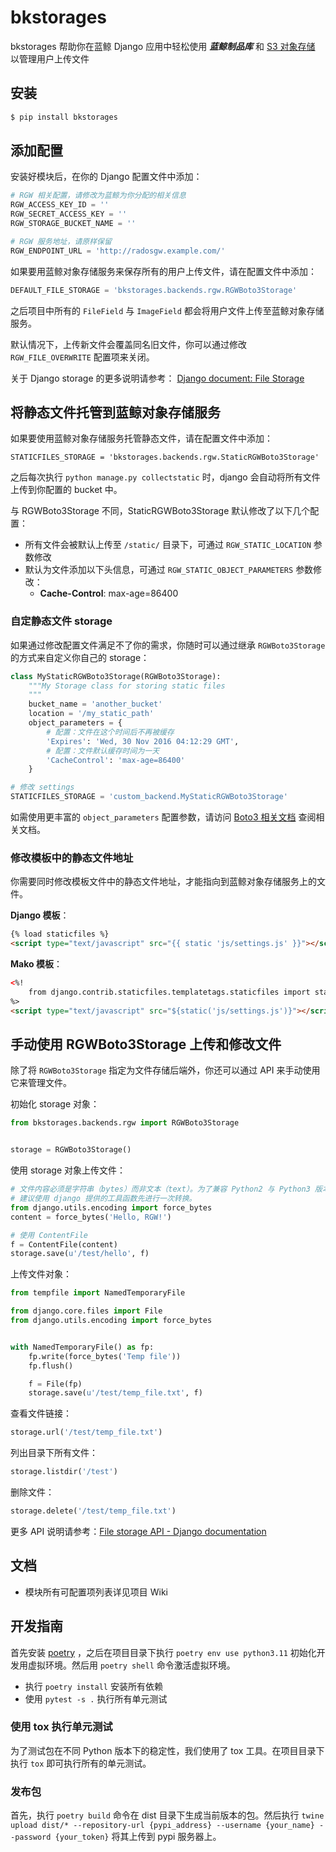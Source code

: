 # bkstorages

bkstorages 帮助你在蓝鲸 Django 应用中轻松使用 ***蓝鲸制品库*** 和 [S3 对象存储](https://docs.ceph.com/en/latest/radosgw/s3/) 以管理用户上传文件

## 安装
```bash
$ pip install bkstorages
```

## 添加配置

安装好模块后，在你的 Django 配置文件中添加：

```python
# RGW 相关配置，请修改为蓝鲸为你分配的相关信息
RGW_ACCESS_KEY_ID = ''
RGW_SECRET_ACCESS_KEY = ''
RGW_STORAGE_BUCKET_NAME = ''

# RGW 服务地址，请原样保留
RGW_ENDPOINT_URL = 'http://radosgw.example.com/'
```

如果要用蓝鲸对象存储服务来保存所有的用户上传文件，请在配置文件中添加：

```python
DEFAULT_FILE_STORAGE = 'bkstorages.backends.rgw.RGWBoto3Storage'
```

之后项目中所有的 `FileField` 与 `ImageField` 都会将用户文件上传至蓝鲸对象存储服务。

默认情况下，上传新文件会覆盖同名旧文件，你可以通过修改 `RGW_FILE_OVERWRITE` 配置项来关闭。

关于 Django storage 的更多说明请参考： [Django document: File Storage](https://docs.djangoproject.com/en/3.2/topics/files/#file-storage)

## 将静态文件托管到蓝鲸对象存储服务

如果要使用蓝鲸对象存储服务托管静态文件，请在配置文件中添加：

```
STATICFILES_STORAGE = 'bkstorages.backends.rgw.StaticRGWBoto3Storage'
```

之后每次执行 `python manage.py collectstatic` 时，django 会自动将所有文件上传到你配置的 bucket 中。

与 RGWBoto3Storage 不同，StaticRGWBoto3Storage 默认修改了以下几个配置：

- 所有文件会被默认上传至 `/static/` 目录下，可通过 `RGW_STATIC_LOCATION` 参数修改
- 默认为文件添加以下头信息，可通过 `RGW_STATIC_OBJECT_PARAMETERS` 参数修改：
    - **Cache-Control**: max-age=86400

### 自定静态文件 storage

如果通过修改配置文件满足不了你的需求，你随时可以通过继承 `RGWBoto3Storage` 的方式来自定义你自己的 storage：

```python
class MyStaticRGWBoto3Storage(RGWBoto3Storage):
    """My Storage class for storing static files
    """
    bucket_name = 'another_bucket'
    location = '/my_static_path'
    object_parameters = {
        # 配置：文件在这个时间后不再被缓存
        'Expires': 'Wed, 30 Nov 2016 04:12:29 GMT',
        # 配置：文件默认缓存时间为一天
        'CacheControl': 'max-age=86400'
    }

# 修改 settings
STATICFILES_STORAGE = 'custom_backend.MyStaticRGWBoto3Storage'
```

如需使用更丰富的 `object_parameters` 配置参数，请访问 [Boto3 相关文档](https://boto3.amazonaws.com/v1/documentation/api/latest/reference/services/s3.html#S3.Client.put_object) 查阅相关文档。

### 修改模板中的静态文件地址

你需要同时修改模板文件中的静态文件地址，才能指向到蓝鲸对象存储服务上的文件。

**Django 模板**：

```html
{% load staticfiles %}
<script type="text/javascript" src="{{ static 'js/settings.js' }}"></script>
```

**Mako 模板**：

```html
<%!
    from django.contrib.staticfiles.templatetags.staticfiles import static
%>
<script type="text/javascript" src="${static('js/settings.js')}"></script>
```

## 手动使用 RGWBoto3Storage 上传和修改文件

除了将 `RGWBoto3Storage` 指定为文件存储后端外，你还可以通过 API 来手动使用它来管理文件。

初始化 storage 对象：

```python
from bkstorages.backends.rgw import RGWBoto3Storage


storage = RGWBoto3Storage()
```

使用 storage 对象上传文件：

```python
# 文件内容必须是字符串（bytes）而非文本（text）。为了兼容 Python2 与 Python3 版本，
# 建议使用 django 提供的工具函数先进行一次转换。
from django.utils.encoding import force_bytes
content = force_bytes('Hello, RGW!')

# 使用 ContentFile
f = ContentFile(content)
storage.save(u'/test/hello', f)
```

上传文件对象：

```python
from tempfile import NamedTemporaryFile

from django.core.files import File
from django.utils.encoding import force_bytes


with NamedTemporaryFile() as fp:
    fp.write(force_bytes('Temp file'))
    fp.flush()

    f = File(fp)
    storage.save(u'/test/temp_file.txt', f)
```

查看文件链接：

```python
storage.url('/test/temp_file.txt')
```

列出目录下所有文件：

```python
storage.listdir('/test')
```

删除文件：

```python
storage.delete('/test/temp_file.txt')
```

更多 API 说明请参考：[File storage API - Django documentation](https://docs.djangoproject.com/en/3.2/ref/files/storage/#the-storage-class)


## 文档

- 模块所有可配置项列表详见项目 Wiki

## 开发指南

首先安装 [poetry](https://github.com/python-poetry/poetry) ，之后在项目目录下执行 `poetry env use python3.11` 初始化开发用虚拟环境。然后用 `poetry shell` 命令激活虚拟环境。

- 执行 `poetry install` 安装所有依赖
- 使用 `pytest -s .` 执行所有单元测试

### 使用 tox 执行单元测试

为了测试包在不同 Python 版本下的稳定性，我们使用了 tox 工具。在项目目录下执行 `tox` 即可执行所有的单元测试。

### 发布包

首先，执行 `poetry build` 命令在 dist 目录下生成当前版本的包。然后执行 `twine upload dist/* --repository-url {pypi_address} --username {your_name} --password {your_token}` 将其上传到 pypi 服务器上。
